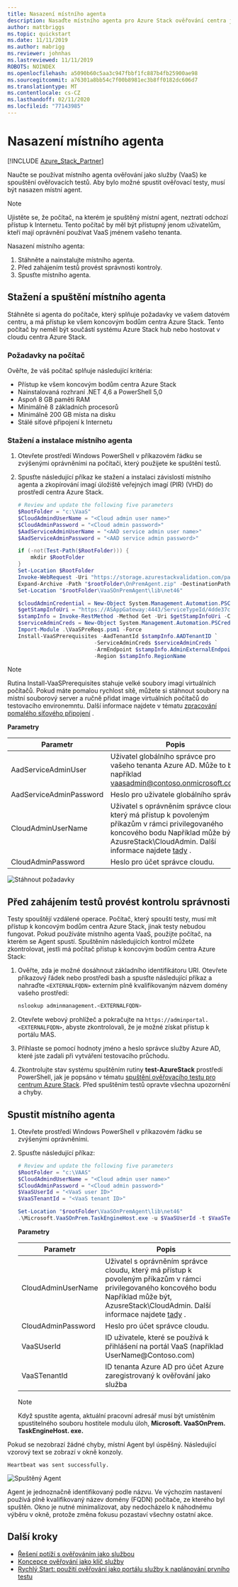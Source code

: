 ```yaml
---
title: Nasazení místního agenta
description: Nasaďte místního agenta pro Azure Stack ověřování centra jako služby.
author: mattbriggs
ms.topic: quickstart
ms.date: 11/11/2019
ms.author: mabrigg
ms.reviewer: johnhas
ms.lastreviewed: 11/11/2019
ROBOTS: NOINDEX
ms.openlocfilehash: a5090b60c5aa3c947fbbf1fc887b4fb25900ae98
ms.sourcegitcommit: a76301a8bb54c7f00b8981ec3b8ff0182dc606d7
ms.translationtype: MT
ms.contentlocale: cs-CZ
ms.lasthandoff: 02/11/2020
ms.locfileid: "77143985"
---
```

# <a name="deploy-the-local-agent"></a>Nasazení místního agenta

[!INCLUDE [Azure_Stack_Partner](./includes/azure-stack-partner-appliesto.md)]

Naučte se používat místního agenta ověřování jako služby (VaaS) ke spouštění ověřovacích testů. Aby bylo možné spustit ověřovací testy, musí být nasazen místní agent.

> [!Note]  
> Ujistěte se, že počítač, na kterém je spuštěný místní agent, neztratí odchozí přístup k Internetu. Tento počítač by měl být přístupný jenom uživatelům, kteří mají oprávnění používat VaaS jménem vašeho tenanta.

Nasazení místního agenta:

1. Stáhněte a nainstalujte místního agenta.
2. Před zahájením testů provést správnosti kontroly.
3. Spusťte místního agenta.

## <a name="download-and-start-the-local-agent"></a>Stažení a spuštění místního agenta

Stáhněte si agenta do počítače, který splňuje požadavky ve vašem datovém centru, a má přístup ke všem koncovým bodům centra Azure Stack. Tento počítač by neměl být součástí systému Azure Stack hub nebo hostovat v cloudu centra Azure Stack.

### <a name="machine-prerequisites"></a>Požadavky na počítač

Ověřte, že váš počítač splňuje následující kritéria:

- Přístup ke všem koncovým bodům centra Azure Stack
- Nainstalovaná rozhraní .NET 4,6 a PowerShell 5,0
- Aspoň 8 GB paměti RAM
- Minimálně 8 základních procesorů
- Minimálně 200 GB místa na disku
- Stálé síťové připojení k Internetu

### <a name="download-and-install-the-local-agent"></a>Stažení a instalace místního agenta

1. Otevřete prostředí Windows PowerShell v příkazovém řádku se zvýšenými oprávněními na počítači, který použijete ke spuštění testů.
2. Spusťte následující příkaz ke stažení a instalaci závislostí místního agenta a zkopírování imagí úložiště veřejných imagí (PIR) (VHD) do prostředí centra Azure Stack.

    ```powershell
    # Review and update the following five parameters
    $RootFolder = "c:\VaaS"
    $CloudAdmindUserName = "<Cloud admin user name>"
    $CloudAdminPassword = "<Cloud admin password>"
    $AadServiceAdminUserName = "<AAD service admin user name>"
    $AadServiceAdminPassword = "<AAD service admin password>"

    if (-not(Test-Path($RootFolder))) {
        mkdir $RootFolder
    }
    Set-Location $RootFolder
    Invoke-WebRequest -Uri "https://storage.azurestackvalidation.com/packages/Microsoft.VaaSOnPrem.TaskEngineHost.latest.nupkg" -outfile "$rootFolder\OnPremAgent.zip"
    Expand-Archive -Path "$rootFolder\OnPremAgent.zip" -DestinationPath "$rootFolder\VaaSOnPremAgent" -Force
    Set-Location "$rootFolder\VaaSOnPremAgent\lib\net46"

    $cloudAdminCredential = New-Object System.Management.Automation.PSCredential($cloudAdmindUserName, (ConvertTo-SecureString $cloudAdminPassword -AsPlainText -Force))
    $getStampInfoUri = "https://ASAppGateway:4443/ServiceTypeId/4dde37cc-6ee0-4d75-9444-7061e156507f/CloudDefinition/GetStampInformation" 
    $stampInfo = Invoke-RestMethod -Method Get -Uri $getStampInfoUri -Credential $cloudAdminCredential -ErrorAction Stop
    $serviceAdminCreds = New-Object System.Management.Automation.PSCredential $aadServiceAdminUserName, (ConvertTo-SecureString $aadServiceAdminPassword -AsPlainText -Force)
    Import-Module .\VaaSPreReqs.psm1 -Force
    Install-VaaSPrerequisites -AadTenantId $stampInfo.AADTenantID `
                            -ServiceAdminCreds $serviceAdminCreds `
                            -ArmEndpoint $stampInfo.AdminExternalEndpoints.AdminResourceManager `
                            -Region $stampInfo.RegionName
    ```

> [!Note]  
> Rutina Install-VaaSPrerequisites stahuje velké soubory imagí virtuálních počítačů. Pokud máte pomalou rychlost sítě, můžete si stáhnout soubory na místní souborový server a ručně přidat image virtuálních počítačů do testovacího environemntu. Další informace najdete v tématu [zpracování pomalého síťového připojení](azure-stack-vaas-troubleshoot.md#handle-slow-network-connectivity) .

**Parametry**

| Parametr | Popis |
| --- | --- |
| AadServiceAdminUser | Uživatel globálního správce pro vašeho tenanta Azure AD. Může to být například vaasadmin@contoso.onmicrosoft.com. |
| AadServiceAdminPassword | Heslo pro uživatele globálního správce |
| CloudAdminUserName | Uživatel s oprávněním správce cloudu, který má přístup k povoleným příkazům v rámci privilegovaného koncového bodu Například může být, AzusreStack\CloudAdmin. Další informace najdete [tady](azure-stack-vaas-parameters.md) . |
| CloudAdminPassword | Heslo pro účet správce cloudu.|

![Stáhnout požadavky](media/installing-prereqs.png)

## <a name="perform-sanity-checks-before-starting-the-tests"></a>Před zahájením testů provést kontrolu správnosti

Testy spouštějí vzdálené operace. Počítač, který spouští testy, musí mít přístup k koncovým bodům centra Azure Stack, jinak testy nebudou fungovat. Pokud používáte místního agenta VaaS, použijte počítač, na kterém se Agent spustí. Spuštěním následujících kontrol můžete zkontrolovat, jestli má počítač přístup k koncovým bodům centra Azure Stack:

1. Ověřte, zda je možné dosáhnout základního identifikátoru URI. Otevřete příkazový řádek nebo prostředí bash a spusťte následující příkaz a nahraďte `<EXTERNALFQDN>` externím plně kvalifikovaným názvem domény vašeho prostředí:

    ```bash
    nslookup adminmanagement.<EXTERNALFQDN>
    ```

2. Otevřete webový prohlížeč a pokračujte na `https://adminportal.<EXTERNALFQDN>`, abyste zkontrolovali, že je možné získat přístup k portálu MAS.

3. Přihlaste se pomocí hodnoty jméno a heslo správce služby Azure AD, které jste zadali při vytváření testovacího průchodu.

4. Zkontrolujte stav systému spuštěním rutiny **test-AzureStack** prostředí PowerShell, jak je popsáno v tématu [spuštění ověřovacího testu pro centrum Azure Stack](../operator/azure-stack-diagnostic-test.md). Před spuštěním testů opravte všechna upozornění a chyby.

## <a name="run-the-local-agent"></a>Spustit místního agenta

1. Otevřete prostředí Windows PowerShell v příkazovém řádku se zvýšenými oprávněními.

2. Spusťte následující příkaz:

    ```powershell
   # Review and update the following five parameters
    $RootFolder = "c:\VAAS"
    $CloudAdmindUserName = "<Cloud admin user name>"
    $CloudAdminPassword = "<Cloud admin password>"
    $VaaSUserId = "<VaaS user ID>"
    $VaaSTenantId = "<VaaS tenant ID>"

    Set-Location "$rootFolder\VaaSOnPremAgent\lib\net46"
    .\Microsoft.VaaSOnPrem.TaskEngineHost.exe -u $VaaSUserId -t $VaaSTenantId -x $CloudAdmindUserName -y $CloudAdminPassword
    ```

      **Parametry**  

    | Parametr | Popis |
    | --- | --- |
    | CloudAdminUserName | Uživatel s oprávněním správce cloudu, který má přístup k povoleným příkazům v rámci privilegovaného koncového bodu Například může být, AzusreStack\CloudAdmin. Další informace najdete [tady](azure-stack-vaas-parameters.md) . |
    | CloudAdminPassword | Heslo pro účet správce cloudu.|
    | VaaSUserId | ID uživatele, které se používá k přihlášení na portál VaaS (například UserName\@Contoso.com) |
    | VaaSTenantId | ID tenanta Azure AD pro účet Azure zaregistrovaný k ověřování jako služba |

    > [!Note]  
    > Když spustíte agenta, aktuální pracovní adresář musí být umístěním spustitelného souboru hostitele modulu úloh, **Microsoft. VaaSOnPrem. TaskEngineHost. exe.**

Pokud se nezobrazí žádné chyby, místní Agent byl úspěšný. Následující vzorový text se zobrazí v okně konzoly.

`Heartbeat was sent successfully.`

![Spuštěný Agent](media/started-agent.png)

Agent je jednoznačně identifikovaný podle názvu. Ve výchozím nastavení používá plně kvalifikovaný název domény (FQDN) počítače, ze kterého byl spuštěn. Okno je nutné minimalizovat, aby nedocházelo k náhodnému výběru v okně, protože změna fokusu pozastaví všechny ostatní akce.

## <a name="next-steps"></a>Další kroky

- [Řešení potíží s ověřováním jako službou](azure-stack-vaas-troubleshoot.md)
- [Koncepce ověřování jako klíč služby](azure-stack-vaas-key-concepts.md)
- [Rychlý Start: použití ověřování jako portálu služby k naplánování prvního testu](azure-stack-vaas-schedule-test-pass.md)